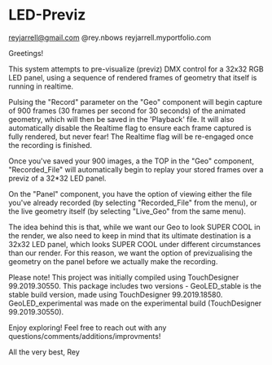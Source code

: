 # LED-Previz

reyjarrell@gmail.com
@rey.nbows
reyjarrell.myportfolio.com

Greetings!

This system attempts to pre-visualize (previz) DMX control for a 32x32 RGB LED panel, using a sequence of rendered frames of geometry that itself is running in realtime.

Pulsing the "Record" parameter on the "Geo" component will begin capture of 900 frames (30 frames per second for 30 seconds) of the animated geometry, which will then be saved in the 'Playback' file. It will also automatically disable the Realtime flag to ensure each frame captured is fully rendered, but never fear! The Realtime flag will be re-engaged once the recording is finished.

Once you've saved your 900 images, a the TOP in the "Geo" component, "Recorded_File" will automatically begin to replay your stored frames over a previz of a 32*32 LED panel.

On the "Panel" component, you have the option of viewing either the file you've already recorded (by selecting "Recorded_File" from the menu), or the live geometry itself (by selecting "Live_Geo" from the same menu).

The idea behind this is that, while we want our Geo to look SUPER COOL in the render, we also need to keep in mind that its ultimate destination is a 32x32 LED panel, which looks SUPER COOL under different circumstances than our render. For this reason, we want the option of previzualising the geometry on the panel before we actually make the recording.

Please note! This project was initially compiled using TouchDesigner 99.2019.30550. This package includes two versions - GeoLED_stable is the stable build version, made using TouchDesigner 99.2019.18580. GeoLED_experimental was made on the experimental build (TouchDesigner 99.2019.30550).

Enjoy exploring! Feel free to reach out with any questions/comments/additions/improvments!

All the very best,
Rey 

